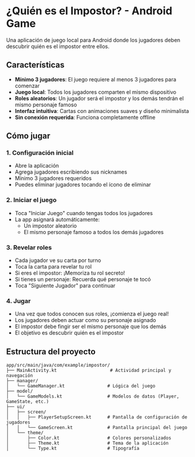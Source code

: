 # ¿Quién es el Impostor? - Android Game

Una aplicación de juego local para Android donde los jugadores deben descubrir quién es el impostor entre ellos.

## Características

- **Mínimo 3 jugadores**: El juego requiere al menos 3 jugadores para comenzar
- **Juego local**: Todos los jugadores comparten el mismo dispositivo
- **Roles aleatorios**: Un jugador será el impostor y los demás tendrán el mismo personaje famoso
- **Interfaz intuitiva**: Cartas con animaciones suaves y diseño minimalista
- **Sin conexión requerida**: Funciona completamente offline

## Cómo jugar

### 1. Configuración inicial
- Abre la aplicación
- Agrega jugadores escribiendo sus nicknames
- Mínimo 3 jugadores requeridos
- Puedes eliminar jugadores tocando el ícono de eliminar

### 2. Iniciar el juego
- Toca "Iniciar Juego" cuando tengas todos los jugadores
- La app asignará automáticamente:
  - Un impostor aleatorio
  - El mismo personaje famoso a todos los demás jugadores

### 3. Revelar roles
- Cada jugador ve su carta por turno
- Toca la carta para revelar tu rol
- Si eres el impostor: ¡Memoriza tu rol secreto!
- Si tienes un personaje: Recuerda qué personaje te tocó
- Toca "Siguiente Jugador" para continuar

### 4. Jugar
- Una vez que todos conocen sus roles, ¡comienza el juego real!
- Los jugadores deben actuar como su personaje asignado
- El impostor debe fingir ser el mismo personaje que los demás
- El objetivo es descubrir quién es el impostor

## Estructura del proyecto

```
app/src/main/java/com/example/impostor/
├── MainActivity.kt                    # Actividad principal y navegación
├── manager/
│   └── GameManager.kt                # Lógica del juego
├── model/
│   └── GameModels.kt                 # Modelos de datos (Player, GameState, etc.)
├── ui/
│   ├── screen/
│   │   ├── PlayerSetupScreen.kt      # Pantalla de configuración de jugadores
│   │   └── GameScreen.kt             # Pantalla principal del juego
│   └── theme/
│       ├── Color.kt                  # Colores personalizados
│       ├── Theme.kt                  # Tema de la aplicación
│       └── Type.kt                   # Tipografía
```

